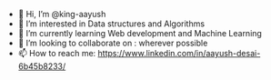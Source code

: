 - 👋 Hi, I’m @king-aayush
- 👀 I’m interested in Data structures and Algorithms
- 🌱 I’m currently learning Web development and Machine Learning
- 💞️ I’m looking to collaborate on : wherever possible
- 📫 How to reach me: https://www.linkedin.com/in/aayush-desai-6b45b8233/

<!---
king-aayush/king-aayush is a ✨ special ✨ repository because its `README.md` (this file) appears on your GitHub profile.
You can click the Preview link to take a look at your changes.
--->
